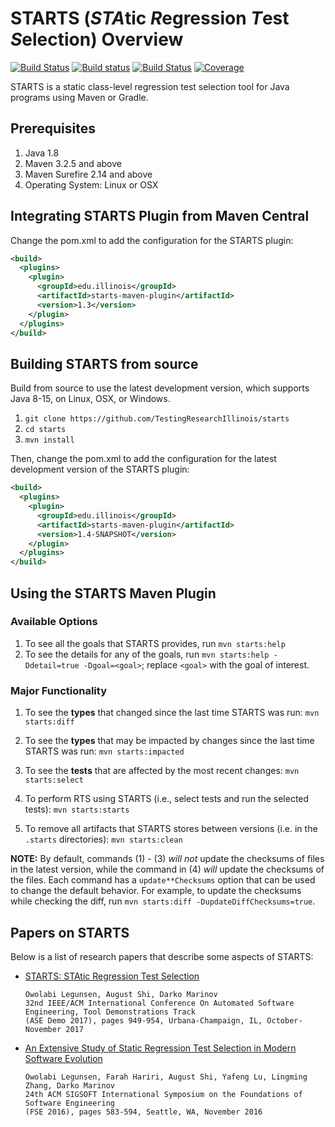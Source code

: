 # STARTS (*STA*tic *R*egression *T*est *S*election) Overview

[![Build Status](https://travis-ci.org/TestingResearchIllinois/starts.svg?branch=master)](https://travis-ci.org/TestingResearchIllinois/starts)
[![Build status](https://ci.appveyor.com/api/projects/status/giplqg2f4sylogop?svg=true)](https://ci.appveyor.com/project/august782/starts)
[![Build Status](https://github.com/TestingResearchIllinois/starts/actions/workflows/maven.yml/badge.svg)](https://github.com/TestingResearchIllinois/starts/actions)
[![Coverage](.github/badges/jacoco.svg)](https://github.com/TestingResearchIllinois/starts/actions/workflows/coverage.yml)

STARTS is a static class-level regression test selection tool
for Java programs using Maven or Gradle.

## Prerequisites

1. Java 1.8
2. Maven 3.2.5 and above
3. Maven Surefire 2.14 and above
4. Operating System: Linux or OSX

## Integrating STARTS Plugin from Maven Central

Change the pom.xml to add the configuration for the STARTS plugin:

```xml
<build>
  <plugins>
    <plugin>
      <groupId>edu.illinois</groupId>
      <artifactId>starts-maven-plugin</artifactId>
      <version>1.3</version>
    </plugin>
  </plugins>
</build>
```

## Building STARTS from source

Build from source to use the latest development version, which supports Java 8-15, on Linux, OSX, or Windows.

1. `git clone https://github.com/TestingResearchIllinois/starts`
2. `cd starts`
3. `mvn install`

Then, change the pom.xml to add the configuration for the latest development version of the STARTS plugin:

```xml
<build>
  <plugins>
    <plugin>
      <groupId>edu.illinois</groupId>
      <artifactId>starts-maven-plugin</artifactId>
      <version>1.4-SNAPSHOT</version>
    </plugin>
  </plugins>
</build>
```

## Using the STARTS Maven Plugin

### Available Options

1. To see all the goals that STARTS provides, run `mvn starts:help`
2. To see the details for any of the goals, run `mvn starts:help -Ddetail=true -Dgoal=<goal>`;
 replace `<goal>` with the goal of interest.

### Major Functionality

1. To see the **types** that changed since the last time STARTS was run:
`mvn starts:diff`

2. To see the **types** that may be impacted by changes since the last
time STARTS was run: `mvn starts:impacted`

3. To see the **tests** that are affected by the most recent changes:
`mvn starts:select`

4. To perform RTS using STARTS (i.e., select tests and run the
selected tests): `mvn starts:starts`

5. To remove all artifacts that STARTS stores between versions
(i.e. in the `.starts` directories): `mvn starts:clean`

__NOTE:__ By default, commands (1) - (3) *will not* update the
checksums of files in the latest version, while the command in (4)
*will* update the checksums of the files. Each command has a
`update**Checksums` option that can be used to change the default
behavior. For example, to update the checksums while checking the
diff, run `mvn starts:diff -DupdateDiffChecksums=true`.

## Papers on STARTS

Below is a list of research papers that describe some aspects of
STARTS:

* [STARTS: STAtic Regression Test Selection](https://www.cs.cornell.edu/~legunsen/pubs/LegunsenETAL17STARTS.pdf)
  ```
  Owolabi Legunsen, August Shi, Darko Marinov
  32nd IEEE/ACM International Conference On Automated Software Engineering, Tool Demonstrations Track
  (ASE Demo 2017), pages 949-954, Urbana-Champaign, IL, October-November 2017
  ```
* [An Extensive Study of Static Regression Test Selection in Modern Software Evolution](https://www.cs.cornell.edu/~legunsen/pubs/LegunsenETAL16StaticRTSStudy.pdf)
  ```
  Owolabi Legunsen, Farah Hariri, August Shi, Yafeng Lu, Lingming Zhang, Darko Marinov
  24th ACM SIGSOFT International Symposium on the Foundations of Software Engineering
  (FSE 2016), pages 583-594, Seattle, WA, November 2016
  ```
